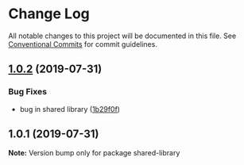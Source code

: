 # Change Log

All notable changes to this project will be documented in this file.
See [Conventional Commits](https://conventionalcommits.org) for commit guidelines.

## [1.0.2](https://github.com/DanielMSchmidt/lerna-releases-demo/compare/shared-library@1.0.1...shared-library@1.0.2) (2019-07-31)


### Bug Fixes

* bug in shared library ([1b29f0f](https://github.com/DanielMSchmidt/lerna-releases-demo/commit/1b29f0f))





## 1.0.1 (2019-07-31)

**Note:** Version bump only for package shared-library
